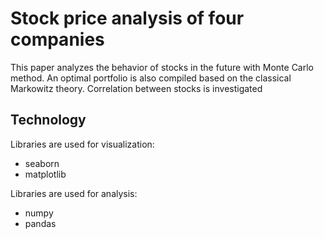 # Stock price analysis of four companies
This paper analyzes the behavior of stocks in the future with Monte Carlo method. An optimal portfolio is also compiled based on the classical Markowitz theory. Correlation between stocks is investigated

## Technology

Libraries are used for visualization: 
+ seaborn
+ matplotlib 

Libraries are used for analysis: 
+ numpy
+ pandas
